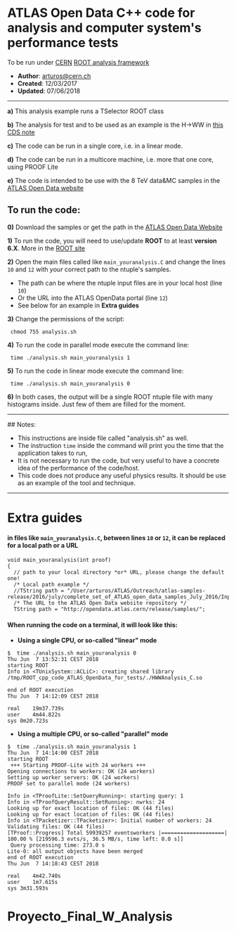 # ATLAS Open Data **C++** code for analysis and computer system's performance tests

  To be run under [CERN](https://home.cern) [ROOT analysis framework](https://root.cern.ch)

* **Author**: [arturos@cern.ch](arturos@cern.ch)
* **Created**: 12/03/2017
* **Updated**: 07/06/2018
<hr>

  **a)** This analysis example runs a TSelector ROOT class
  
  **b)** The analysis for test and to be used as an example is the H->WW in [this CDS note](https://cds.cern.ch/record/2156957)
  
  **c)** The code can be run in a single core, i.e. in a linear mode.
  
  **d)** The code can be run in a multicore machine, i.e. more that one core, using PROOF Lite
  
  **e)** The code is intended to be use with the 8 TeV data&MC samples in the [ATLAS Open Data website](http://opendata.atlas.cern/extendedanalysis/datasets.php)


## To run the code:

**0)** Download the samples or get the path in the [ATLAS Open Data Website](http://opendata.atlas.cern/extendedanalysis/datasets.php) 

**1)** To run the code, you will need to use/update **ROOT** to at least **version 6.X**. More in the [ROOT site](https://root.cern.ch/releases)
  
**2)** Open the main files called like `main_youranalysis.C` and change the lines `10` and `12` with *your* correct path to the ntuple's samples.
  
* The path can be where the ntuple input files are in your local host  (line `10`)
* Or the URL into the ATLAS OpenData portal (line `12`)
* See below for an example in **Extra guides**

**3)** Change the permissions of the script:

     chmod 755 analysis.sh

**4)** To run the code in parallel mode execute the command line:

     time ./analysis.sh main_youranalysis 1

**5)** To run the code in linear mode execute the command line:

     time ./analysis.sh main_youranalysis 0

**6)** In both cases, the output will be a single ROOT ntuple file with many histograms inside. Just few of them are filled for the moment.


<hr>
## Notes:

* This instructions are inside file called "analysis.sh" as well.
* The instruction `time` inside the command will print you the time that the application takes to run,
* It is not necessary to run the code, but very useful to have a concrete idea of the performance of the code/host.
* This code does not produce any useful physics results. It should be use as an example of the tool and technique.

<hr>


# Extra guides

#### in files like `main_youranalysis.C`, between lines `10` or `12`, it can be replaced for a local path or a URL

```
void main_youranalysis(int proof)
{
  // path to your local directory *or* URL, please change the default one!
  /* Local path example */
  //TString path = "/User/arturos/ATLAS/Outreach/atlas-samples-release/2016/july/complete_set_of_ATLAS_open_data_samples_July_2016/Input/";
  /* The URL to the ATLAS Open Data website repository */
  TString path = "http://opendata.atlas.cern/release/samples/";
```

#### When running the code on a terminal, it will look like this:

* **Using a single CPU, or so-called "linear" mode**

```
$  time ./analysis.sh main_youranalysis 0
Thu Jun  7 13:52:31 CEST 2018
starting ROOT
Info in <TUnixSystem::ACLiC>: creating shared library /tmp/ROOT_cpp_code_ATLAS_OpenData_for_tests/./HWWAnalysis_C.so

end of ROOT execution
Thu Jun  7 14:12:09 CEST 2018

real	19m37.739s
user	4m44.822s
sys	0m20.723s
```

* **Using a multiple CPU, or so-called "parallel" mode**

```
$  time ./analysis.sh main_youranalysis 1
Thu Jun  7 14:14:00 CEST 2018
starting ROOT
 +++ Starting PROOF-Lite with 24 workers +++
Opening connections to workers: OK (24 workers)                 
Setting up worker servers: OK (24 workers)                 
PROOF set to parallel mode (24 workers)
 
Info in <TProofLite::SetQueryRunning>: starting query: 1
Info in <TProofQueryResult::SetRunning>: nwrks: 24
Looking up for exact location of files: OK (44 files)                 
Looking up for exact location of files: OK (44 files)                 
Info in <TPacketizer::TPacketizer>: Initial number of workers: 24
Validating files: OK (44 files)                 
[TProof::Progress] Total 59939257 eventsworkers |====================| 100.00 % [219596.3 evts/s, 36.5 MB/s, time left: 0.0 s]]
 Query processing time: 273.0 s
Lite-0: all output objects have been merged                                                         
end of ROOT execution
Thu Jun  7 14:18:43 CEST 2018

real	4m42.740s
user	1m7.615s
sys	3m31.593s
```

# Proyecto_Final_W_Analysis
